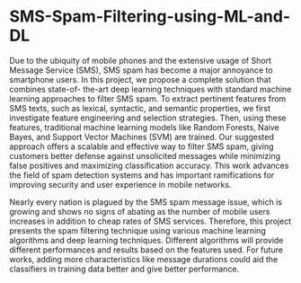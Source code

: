 # SMS-Spam-Filtering-using-ML-and-DL
Due to the ubiquity of mobile phones and the extensive usage of Short Message Service (SMS), SMS spam has become a major annoyance to smartphone users. In this project, we propose a complete solution that combines state-of- the-art deep learning techniques with standard machine learning approaches to filter SMS spam. To extract pertinent features from SMS texts, such as lexical, syntactic, and semantic properties, we first investigate feature engineering and selection strategies. Then, using these features, traditional machine learning models like Random Forests, Naive Bayes, and Support Vector Machines (SVM) are trained. Our suggested approach offers a scalable and effective way to filter SMS spam, giving customers better defense against unsolicited messages while minimizing false positives and maximizing classification accuracy. This work advances the field of spam detection systems and has important ramifications for improving security and user experience in mobile networks.

Nearly every nation is plagued by the SMS spam message issue, which is growing and shows no signs of abating as the number of mobile users increases in addition to cheap rates of SMS services. Therefore, this project presents the spam filtering technique using various machine learning algorithms and deep learning techniques. Different algorithms will provide different performances and results based on the features used. For future works, adding more characteristics like message durations could aid the classifiers in training data better and give better performance. 

